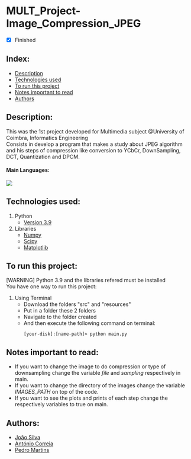 # MULT_Project-Image_Compression_JPEG

- [x] Finished

## Index:
- [Description](#description)
- [Technologies used](#technologies-used)
- [To run this project](#to-run-this-project)
- [Notes important to read](#notes-important-to-read)
- [Authors](#authors)

## Description:
This was the 1st project developed for Multimedia subject @University of Coimbra, Informatics Engineering <br>
Consists in develop a program that makes a study about JPEG algorithm and his steps of compression like conversion to YCbCr, DownSampling, DCT, Quantization and DPCM.

#### Main Languages:
![](https://img.shields.io/badge/Python-333333?style=flat&logo=python&logoColor=4F74DA)

## Technologies used:
1. Python
    - [Version 3.9](https://www.python.org/downloads/release/python-390/)
2. Libraries
    - [Numpy](https://numpy.org/)
    - [Scipy](https://scipy.org/)
    - [Matplotlib](https://matplotlib.org/)

## To run this project:
[WARNING] Python 3.9 and the libraries refered must be installed <br>
You have one way to run this project:
1. Using Terminal
    - Download the folders "src" and "resources"
    - Put in a folder these 2 folders
    - Navigate to the folder created
    - And then execute the following command on terminal: 
        ```shellscript
        [your-disk]:[name-path]> python main.py
        ```

## Notes important to read:
   - If you want to change the image to do compression or type of downsampling change the variable *file* and *sampling* respectively in main.
   - If you want to change the directory of the images change the variable *IMAGES_PATH* on top of the code.
   - If you want to see the plots and prints of each step change the respectively variables to true on main.

## Authors:
- [João Silva](https://github.com/ikikara)
- [António Correia](https://github.com/antcorreia)
- [Pedro Martins](https://github.com/PedroMartinsUC)

